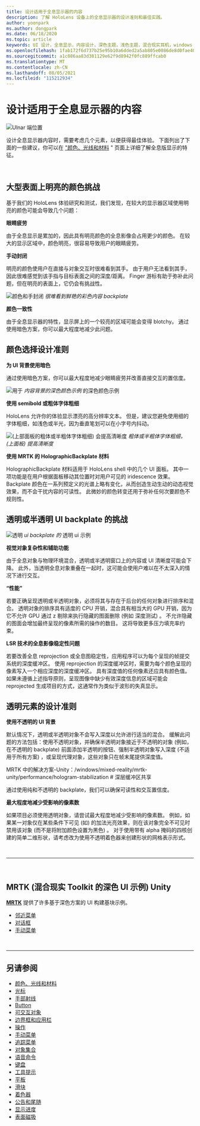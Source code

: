 ```yaml
---
title: 设计适用于全息显示器的内容
description: 了解 HoloLens 设备上的全息显示器的设计准则和最佳实践。
author: yoonpark
ms.author: dongpark
ms.date: 06/18/2020
ms.topic: article
keywords: UI 设计，全息显示，内容设计，深色主题，浅色主题，混合现实耳机，windows mixed reality 耳机，虚拟现实耳机，HoloLens，MRTK，混合现实 Toolkit，设计，像素
ms.openlocfilehash: 1fab172f6d737b25e95b10a6dded2a5ab805e0086de8d0fae40c5a6a4ef7d805
ms.sourcegitcommit: a1c086aa83d381129e62f9d8942f0fc889ffcab0
ms.translationtype: MT
ms.contentlocale: zh-CN
ms.lasthandoff: 08/05/2021
ms.locfileid: "115212934"
---
```

# <a name="designing-content-for-holographic-display"></a>设计适用于全息显示器的内容

![Ulnar 端位置](images/UX_Hero_DarkTheme.jpg)

设计全息显示器内容时，需要考虑几个元素，以便获得最佳体验。 下面列出了下面的一些建议，你可以在 ["颜色、光线和材料](color-light-and-materials.md) " 页面上详细了解全息版显示的特征。

<br>

## <a name="challenges-with-bright-color-on-a-large-surface"></a>大型表面上明亮的颜色挑战 

基于我们的 HoloLens 体验研究和测试，我们发现，在较大的显示器区域使用明亮的颜色可能会导致几个问题： 

**眼睛疲劳** 

由于全息显示是累加的，因此具有明亮颜色的全息影像会占用更少的颜色。 在较大的显示区域中，颜色明亮，很容易导致用户的眼睛疲劳。 

**手动封闭** 

明亮的颜色使用户在直接与对象交互时很难看到其手。 由于用户无法看到其手，因此很难感觉到该手指与目标表面之间的深度/距离。 Finger 游标有助于弥补此问题，但在明亮的表面上，它仍会有挑战性。 

![颜色和手封闭 ](images/color_handocclusion.jpg)
 *很难看到鲜艳的彩色内容 backplate*

**颜色一致性**

由于全息显示器的特性，显示屏上的一个较亮的区域可能会变得 blotchy。 通过使用暗色方案，你可以最大程度地减少此问题。 

## <a name="design-guidelines-for-color-choices"></a>颜色选择设计准则

**为 UI 背景使用暗色**

通过使用暗色方案，你可以最大程度地减少眼睛疲劳并改善直接交互的置信度。 

![用于 ](images/color_dark_examples.jpg)
 *内容背景的深色颜色示例* 的深色颜色示例

**使用 semibold 或粗体字体粗细**

HoloLens 允许你的体验显示漂亮的高分辨率文本。 但是，建议您避免使用细的字体粗细，如浅色或半光，因为垂直笔划可以在小字号内抖动。 

![ (上部面板的粗体或半粗体字体粗细) 会提高清晰度 ](images/color_font_examples.jpg)
 *粗体或半粗体字体粗细， (上面板) 提高清晰度*

**使用 MRTK 的 HolographicBackplate 材料**

HolographicBackplate 材料适用于 HoloLens shell 中的几个 UI 面板。 其中一项功能是在用户根据面板移动其位置时对用户可见的 iridescence 效果。 Backplate 颜色在一系列预定义的光谱上略有变化，从而创造生动生动的动态视觉效果，而不会干扰内容的可读性。 此微妙的颜色转变还用于弥补任何次要颜色不规则性。 


## <a name="challenges-with-transparent-or-translucent-ui-backplate"></a>透明或半透明 UI backplate 的挑战 

![透明 ](images/color_transparent_examples.jpg)
 *ui backplate 的* 透明 ui 示例

**视觉对象复杂性和辅助功能**

由于全息对象与物理环境混合，透明或半透明窗口上的内容或 UI 清晰度可能会下降。 此外，当透明全息对象重叠在一起时，这可能会使用户难以在不太深入的情况下进行交互。

**“性能”**

若要正确呈现透明或半透明对象，必须将其与存在于后台的任何对象进行排序和混合。 透明对象的排序具有适度的 CPU 开销，混合具有相当大的 GPU 开销，因为它不允许 GPU 通过 z 剔除来执行隐藏的图面删除 (例如 深度测试) 。 不允许隐藏的图面会增加最终呈现的像素所需的操作的数目。 这将导致更多压力填充率约束。

**LSR 技术的全息影像稳定性问题**

若要改善全息 reprojection 或全息图稳定性，应用程序可以为每个呈现的帧提交系统的深度缓冲区。 使用 reprojection 的深度缓冲区时，需要为每个颜色呈现的像素写入一个相应深度的深度缓冲区。 具有深度值的任何像素还应具有颜色值。 如果未遵循上述指导原则，呈现图像中缺少有效深度信息的区域可能会 reprojected 生成项目的方式，这通常作为类似于波形的失真显示。


## <a name="design-guidelines-for-transparent-elements"></a>透明元素的设计准则

**使用不透明的 UI 背景**

默认情况下，透明或半透明对象不会写入深度以允许进行适当的混合。 缓解此问题的方法包括：使用不透明对象，并确保半透明对象接近于不透明的对象 (例如，在不透明的 backplate) 前面添加半透明的按钮、强制半透明对象写入深度 (不适用于所有方案) ，或呈现代理对象，这些对象只在帧末尾提供深度值。

MRTK 中的解决方案-Unity：/windows/mixed-reality/mrtk-unity/performance/hologram-stabilization # 深层缓冲区共享  

通过使用纯和不透明的 backplate，我们可以确保可读性和交互置信度。

**最大程度地减少受影响的像素数**

如果项目必须使用透明对象，请尝试最大程度地减少受影响的像素数。 例如，如果某一对象仅在某些条件下可见 (如) 的加法光亮效果，则在该对象完全不可见时禁用该对象 (而不是将附加颜色设置为黑色) 。 对于使用带有 alpha 掩码的四核创建的简单二维形状，请考虑改为使用不透明着色器来创建形状的网格表示形式。 

<br/>

---

<br/>

## <a name="dark-ui-examples-in-mrtk-mixed-reality-toolkit-for-unity"></a>MRTK (混合现实 Toolkit 的深色 UI 示例) Unity

**[MRTK](https://github.com/Microsoft/MixedRealityToolkit-Unity)** 提供了许多基于深色方案的 UI 构建基块示例。

* [邻近菜单](/windows/mixed-reality/mrtk-unity/features/ux-building-blocks/near-menu)
* [对话框](/windows/mixed-reality/mrtk-unity/features/ux-building-blocks/dialog)
* [手动菜单](/windows/mixed-reality/mrtk-unity/features/ux-building-blocks/hand-menu)

<br>

---

## <a name="see-also"></a>另请参阅

* [颜色、光线和材料](color-light-and-materials.md)
* [光标](cursors.md)
* [手部射线](point-and-commit.md)
* [Button](button.md)
* [可交互对象](interactable-object.md)
* [边界框和应用栏](app-bar-and-bounding-box.md)
* [操作](direct-manipulation.md)
* [手动菜单](hand-menu.md)
* [追踪菜单](near-menu.md)
* [对象集合](object-collection.md)
* [语音命令](voice-input.md)
* [键盘](keyboard.md)
* [工具提示](tooltip.md)
* [平板](slate.md)
* [滑块](slider.md)
* [着色器](shader.md)
* [公告和尾随](billboarding-and-tag-along.md)
* [显示进度](progress.md)
* [表面磁吸](surface-magnetism.md)